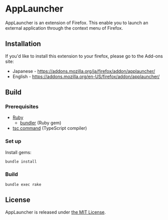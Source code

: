 AppLauncher
==============================

AppLauncher is an extension of Firefox. This enable you to
launch an external application through the context menu of Firefox.

Installation
------------------------------

If you'd like to install this extension to your firefox, please go to
the Add-ons site:

* Japanese - https://addons.mozilla.org/ja/firefox/addon/applauncher/
* English  - https://addons.mozilla.org/en-US/firefox/addon/applauncher/

Build
------------------------------

### Prerequisites

* [Ruby](http://www.ruby-lang.org/)
  * [bundler](http://rubygems.org/gems/bundler) (Ruby gem)
* [tsc command](http://www.typescriptlang.org/) (TypeScript compiler)

### Set up

Install gems:

```
bundle install
```

### Build

```
bundle exec rake
```

License
------------------------------

AppLauncher is released under [the MIT License](http://opensource.org/licenses/mit-license.php).
